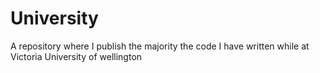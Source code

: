 # University

A repository where I publish the majority the code I have written while at Victoria University of wellington
